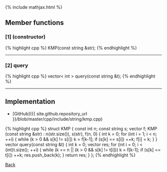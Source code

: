 {% include mathjax.html %}

## Member functions

### [1] (constructor)
{% highlight cpp %}
KMP(const string &str);
{% endhighlight %}


---------------------------------------

### [2] query
{% highlight cpp %}
vector< int > query(const string &t);
{% endhighlight %}


---------------------------------------

## Implementation

- [GitHub]({{ site.github.repository_url }}/blob/master/cpp/include/string/kmp.cpp)

{% highlight cpp %}
struct KMP {
  const int n;
  const string s;
  vector<int> f;
  KMP (const string &str) : n(str.size()), s(str), f(n, 0) {
    int k = 0;
    for (int i = 1; i < n; ++i) {
      while (k > 0 && s[k] != s[i]) k = f[k-1];
      if (s[k] == s[i]) ++k;
      f[i] = k;
    }
  }
  vector<int> query(const string &t) {
    int k = 0;
    vector<int> res;
    for (int i = 0; i < (int)t.size(); ++i) {
      while (k == n || (k > 0 && s[k] != t[i])) k = f[k-1];
      if (s[k] == t[i]) ++k;
      res.push_back(k);
    }
    return res;
  }
};
{% endhighlight %}

[Back](../..)

